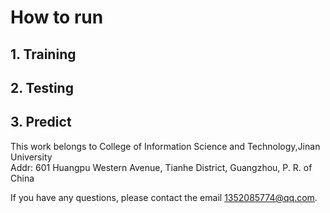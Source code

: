
# How to run

## 1. Training

## 2. Testing

## 3. Predict

  
This work belongs to College of Information Science and Technology,Jinan University  
Addr: 601 Huangpu Western Avenue, Tianhe District, Guangzhou, P. R. of China  

If you have any questions, please contact the email 1352085774@qq.com.  
